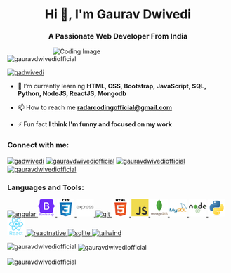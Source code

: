 <h1 align="center">Hi 👋, I'm Gaurav Dwivedi</h1>
<h3 align="center">A Passionate Web Developer From India</h3>

<img src="https://media3.giphy.com/media/1oF1KAEYvmXBMo6uTS/giphy.gif?cid=6c09b952brbhbytjp28wogusp98sii4aj0hjw2iunv5msuc5&ep=v1_internal_gif_by_id&rid=giphy.gif&ct=g" align="right" alt="Coding Image" width="400"/>

<p align="left"> <img src="https://komarev.com/ghpvc/?username=gauravdwivediofficial&label=Profile%20views&color=0e75b6&style=flat" alt="gauravdwivediofficial" /> </p>

<p align="left"> <a href="https://twitter.com/gadwivedi" target="blank"><img src="https://img.shields.io/twitter/follow/gadwivedi?logo=twitter&style=for-the-badge" alt="gadwivedi" /></a> </p>

- 🌱 I’m currently learning **HTML, CSS, Bootstrap, JavaScript, SQL, Python, NodeJS, ReactJS, Mongodb**

- 📫 How to reach me **radarcodingofficial@gmail.com**

- ⚡ Fun fact **I think I'm funny and focused on my work**

<h3 align="left">Connect with me:</h3>
<p align="left">
<a href="https://twitter.com/gadwivedi" target="blank"><img align="center" src="https://raw.githubusercontent.com/rahuldkjain/github-profile-readme-generator/master/src/images/icons/Social/twitter.svg" alt="gadwivedi" height="30" width="40" /></a>
<a href="https://linkedin.com/in/gauravdwivediofficial" target="blank"><img align="center" src="https://raw.githubusercontent.com/rahuldkjain/github-profile-readme-generator/master/src/images/icons/Social/linked-in-alt.svg" alt="gauravdwivediofficial" height="30" width="40" /></a>
<a href="https://fb.com/gauravdwivediofficial" target="blank"><img align="center" src="https://raw.githubusercontent.com/rahuldkjain/github-profile-readme-generator/master/src/images/icons/Social/facebook.svg" alt="gauravdwivediofficial" height="30" width="40" /></a>
<a href="https://instagram.com/gauravdwivediofficial" target="blank"><img align="center" src="https://raw.githubusercontent.com/rahuldkjain/github-profile-readme-generator/master/src/images/icons/Social/instagram.svg" alt="gauravdwivediofficial" height="30" width="40" /></a>
</p>

<h3 align="left">Languages and Tools:</h3>
<p align="left"> <a href="https://angular.io" target="_blank" rel="noreferrer"> <img src="https://angular.io/assets/images/logos/angular/angular.svg" alt="angular" width="40" height="40"/> </a> <a href="https://getbootstrap.com" target="_blank" rel="noreferrer"> <img src="https://raw.githubusercontent.com/devicons/devicon/master/icons/bootstrap/bootstrap-plain-wordmark.svg" alt="bootstrap" width="40" height="40"/> </a> <a href="https://www.w3schools.com/css/" target="_blank" rel="noreferrer"> <img src="https://raw.githubusercontent.com/devicons/devicon/master/icons/css3/css3-original-wordmark.svg" alt="css3" width="40" height="40"/> </a> <a href="https://expressjs.com" target="_blank" rel="noreferrer"> <img src="https://raw.githubusercontent.com/devicons/devicon/master/icons/express/express-original-wordmark.svg" alt="express" width="40" height="40"/> </a> <a href="https://git-scm.com/" target="_blank" rel="noreferrer"> <img src="https://www.vectorlogo.zone/logos/git-scm/git-scm-icon.svg" alt="git" width="40" height="40"/> </a> <a href="https://www.w3.org/html/" target="_blank" rel="noreferrer"> <img src="https://raw.githubusercontent.com/devicons/devicon/master/icons/html5/html5-original-wordmark.svg" alt="html5" width="40" height="40"/> </a> <a href="https://developer.mozilla.org/en-US/docs/Web/JavaScript" target="_blank" rel="noreferrer"> <img src="https://raw.githubusercontent.com/devicons/devicon/master/icons/javascript/javascript-original.svg" alt="javascript" width="40" height="40"/> </a> <a href="https://www.mongodb.com/" target="_blank" rel="noreferrer"> <img src="https://raw.githubusercontent.com/devicons/devicon/master/icons/mongodb/mongodb-original-wordmark.svg" alt="mongodb" width="40" height="40"/> </a> <a href="https://www.mysql.com/" target="_blank" rel="noreferrer"> <img src="https://raw.githubusercontent.com/devicons/devicon/master/icons/mysql/mysql-original-wordmark.svg" alt="mysql" width="40" height="40"/> </a> <a href="https://nodejs.org" target="_blank" rel="noreferrer"> <img src="https://raw.githubusercontent.com/devicons/devicon/master/icons/nodejs/nodejs-original-wordmark.svg" alt="nodejs" width="40" height="40"/> </a> <a href="https://www.python.org" target="_blank" rel="noreferrer"> <img src="https://raw.githubusercontent.com/devicons/devicon/master/icons/python/python-original.svg" alt="python" width="40" height="40"/> </a> <a href="https://reactjs.org/" target="_blank" rel="noreferrer"> <img src="https://raw.githubusercontent.com/devicons/devicon/master/icons/react/react-original-wordmark.svg" alt="react" width="40" height="40"/> </a> <a href="https://reactnative.dev/" target="_blank" rel="noreferrer"> <img src="https://reactnative.dev/img/header_logo.svg" alt="reactnative" width="40" height="40"/> </a> <a href="https://www.sqlite.org/" target="_blank" rel="noreferrer"> <img src="https://www.vectorlogo.zone/logos/sqlite/sqlite-icon.svg" alt="sqlite" width="40" height="40"/> </a> <a href="https://tailwindcss.com/" target="_blank" rel="noreferrer"> <img src="https://www.vectorlogo.zone/logos/tailwindcss/tailwindcss-icon.svg" alt="tailwind" width="40" height="40"/> </a> </p>

<p><img align="left" src="https://github-readme-stats.vercel.app/api/top-langs?username=gauravdwivediofficial&show_icons=true&locale=en&layout=compact" alt="gauravdwivediofficial" /></p>

<p>&nbsp;<img align="center" src="https://github-readme-stats.vercel.app/api?username=gauravdwivediofficial&show_icons=true&locale=en" alt="gauravdwivediofficial" /></p>

<p><img align="center" src="https://github-readme-streak-stats.herokuapp.com/?user=gauravdwivediofficial&" alt="gauravdwivediofficial" /></p>
